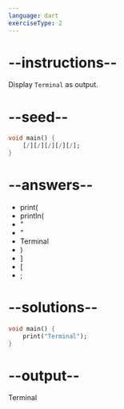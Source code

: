 ```yaml
---
language: dart
exerciseType: 2
---
```


# --instructions--

Display `Terminal` as output.

# --seed--

```dart
void main() {
    [/][/][/][/][/];
}
```

# --answers--

- print(
- println(
- "
- "
- Terminal
- )
- ]
- [
- ;

# --solutions--

```dart
void main() {
    print("Terminal");
}
```

# --output--

Terminal
